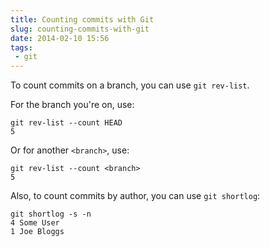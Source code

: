 ```yaml
---
title: Counting commits with Git
slug: counting-commits-with-git
date: 2014-02-10 15:56
tags: 
 - git
---
```

To count commits on a branch, you can use `git rev-list`.

For the branch you're on, use:

    git rev-list --count HEAD
    5

Or for another `<branch>`, use:

    git rev-list --count <branch>
    5

Also, to count commits by author, you can use `git shortlog`:

    git shortlog -s -n
    4 Some User
    1 Joe Bloggs